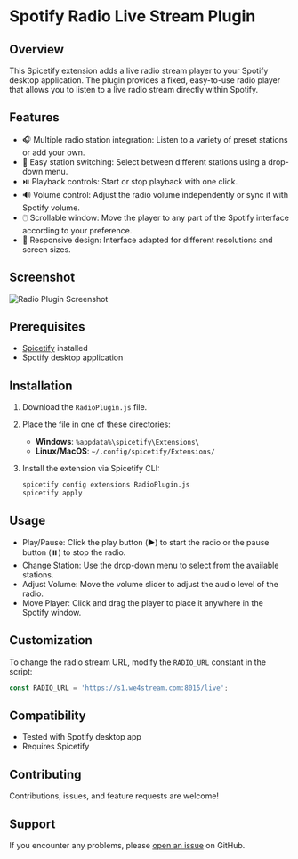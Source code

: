 
# Spotify Radio Live Stream Plugin

## Overview

This Spicetify extension adds a live radio stream player to your Spotify desktop application. The plugin provides a fixed, easy-to-use radio player that allows you to listen to a live radio stream directly within Spotify.

## Features

- 🎧 Multiple radio station integration: Listen to a variety of preset stations or add your own.
- 🔄 Easy station switching: Select between different stations using a drop-down menu.
- ⏯️ Playback controls: Start or stop playback with one click.
- 🔊 Volume control: Adjust the radio volume independently or sync it with Spotify volume.
- 🖱️ Scrollable window: Move the player to any part of the Spotify interface according to your preference.
- 📱 Responsive design: Interface adapted for different resolutions and screen sizes.


## Screenshot

![Radio Plugin Screenshot](https://i.postimg.cc/RFJhrzwJ/42-1x-shots-so.png)

## Prerequisites

- [Spicetify](https://spicetify.app/) installed
- Spotify desktop application

## Installation

1. Download the `RadioPlugin.js` file.

2. Place the file in one of these directories:
   - **Windows**: `%appdata%\spicetify\Extensions\`
   - **Linux/MacOS**: `~/.config/spicetify/Extensions/`

3. Install the extension via Spicetify CLI:
   ```bash
   spicetify config extensions RadioPlugin.js
   spicetify apply
   ```

## Usage

- Play/Pause: Click the play button (▶️) to start the radio or the pause button (⏸️) to stop the radio.
- Change Station: Use the drop-down menu to select from the available stations.
- Adjust Volume: Move the volume slider to adjust the audio level of the radio.
- Move Player: Click and drag the player to place it anywhere in the Spotify window.

  
## Customization

To change the radio stream URL, modify the `RADIO_URL` constant in the script:
```javascript
const RADIO_URL = 'https://s1.we4stream.com:8015/live';
```

## Compatibility

- Tested with Spotify desktop app
- Requires Spicetify


## Contributing

Contributions, issues, and feature requests are welcome!

## Support

If you encounter any problems, please [open an issue](your-github-repo-issues-link) on GitHub.
